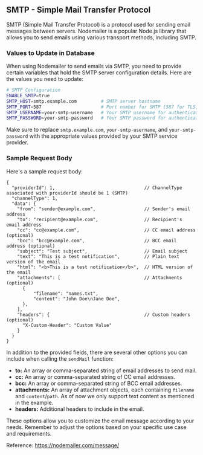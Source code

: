 ## SMTP - Simple Mail Transfer Protocol

SMTP (Simple Mail Transfer Protocol) is a protocol used for sending email messages between servers. Nodemailer is a popular Node.js library that allows you to send emails using various transport methods, including SMTP.

### Values to Update in Database

When using Nodemailer to send emails via SMTP, you need to provide certain variables that hold the SMTP server configuration details. Here are the values you need to update:

```sh
# SMTP Configuration
ENABLE_SMTP=true
SMTP_HOST=smtp.example.com         # SMTP server hostname
SMTP_PORT=587                      # Port number for SMTP (587 for TLS, 465 for SSL)
SMTP_USERNAME=your-smtp-username   # Your SMTP username for authentication
SMTP_PASSWORD=your-smtp-password   # Your SMTP password for authentication
```

Make sure to replace `smtp.example.com`, `your-smtp-username`, and `your-smtp-password` with the appropriate values provided by your SMTP service provider.

### Sample Request Body

Here's a sample request body:

```jsonc
{
  "providerId": 1,                                 // ChannelType associated with providerId should be 1 (SMTP)
  "channelType": 1,
  "data": {
    "from": "sender@example.com",                  // Sender's email address
    "to": "recipient@example.com",                 // Recipient's email address
    "cc": "cc@example.com",                        // CC email address (optional)
    "bcc": "bcc@example.com",                      // BCC email address (optional)
    "subject": "Test subject",                     // Email subject
    "text": "This is a test notification",         // Plain text version of the email
    "html": "<b>This is a test notification</b>",  // HTML version of the email
    "attachments": [                               // Attachments (optional)
      {
          "filename": "names.txt",
          "content": "John Doe\nJane Doe",
      },
    ],
    "headers": {                                   // Custom headers (optional)
      "X-Custom-Header": "Custom Value"
    }
  }
}
```

In addition to the provided fields, there are several other options you can include when calling the `sendMail` function:

- **to:** An array or comma-separated string of email addresses to send mail.
- **cc:** An array or comma-separated string of CC email addresses.
- **bcc:** An array or comma-separated string of BCC email addresses.
- **attachments:** An array of attachment objects, each containing `filename` and `content`/`path`. As of now we only support text content as mentioned in the example.
- **headers:** Additional headers to include in the email.

These options allow you to customize the email message according to your needs. Remember to adjust the options based on your specific use case and requirements.

Reference: https://nodemailer.com/message/